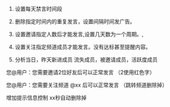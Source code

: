 1. 设置每天禁言时间段 

2. 删除指定时间内的重复发言，设置间隔时间发广告。

3. 设置邀请指定人数后才能发言,设置几天数为一个周期。,

4. 设置关注指定频道成员才能发言。没有达标甚至提醒内容。 

5. 分析当日，昨天新进成员 流失成员，被邀请成员，活跃度成员

您@用户：您需要邀请2位好友后可以正常发言  （2使用红色字）

您@用户：您需要关注频道 @xx 后可以正常发言  （跳转频道删除掉）

增加提示信息控制 xx秒自动删除掉